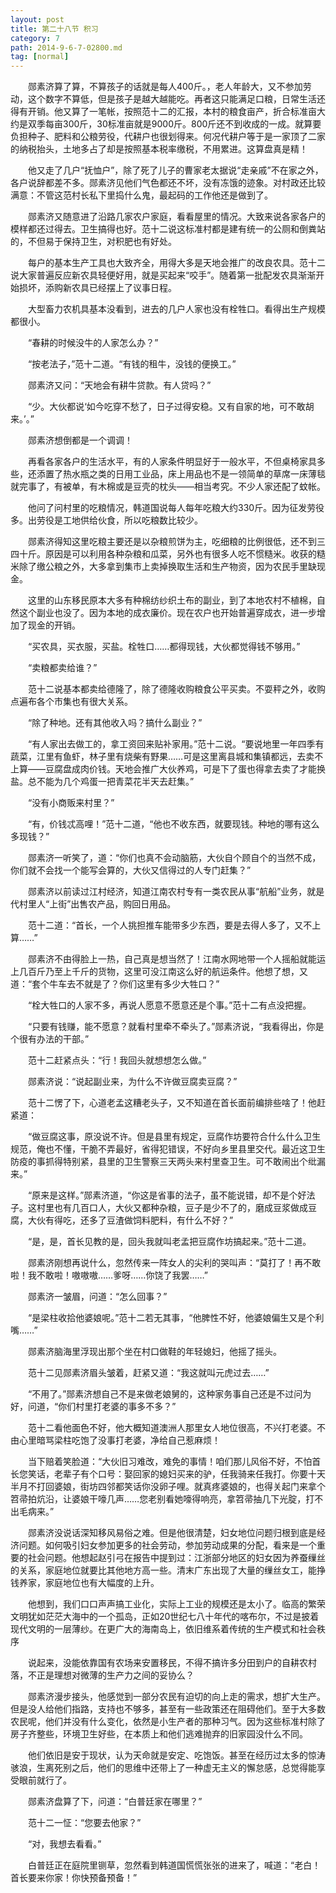 ```yaml
---
layout: post
title: 第二十八节 积习
category: 7
path: 2014-9-6-7-02800.md
tag: [normal]
---
```


　　郧素济算了算，不算孩子的话就是每人400斤。，老人年龄大，又不参加劳动，这个数字不算低，但是孩子是越大越能吃。再者这只能满足口粮，日常生活还得有开销。他又算了一笔帐，按照范十二的汇报，本村的粮食亩产，折合标准亩大约是双季每亩300斤，30标准亩就是9000斤。800斤还不到收成的一成。就算要负担种子、肥料和公粮劳役，代耕户也很划得来。何况代耕户等于是一家顶了二家的纳税抬头，土地多占了却是按照基本税率缴税，不用累进。这算盘真是精！

　　他又走了几户“抚恤户”，除了死了儿子的曹家老太据说“走亲戚”不在家之外，各户说辞都差不多。郧素济见他们气色都还不坏，没有冻饿的迹象。对村政还比较满意：不管这范村长私下里捣什么鬼，最起码的工作他还是做到了。

　　郧素济又随意进了沿路几家农户家庭，看看屋里的情况。大致来说各家各户的模样都还过得去。卫生搞得也好。范十二说这标准村都是建有统一的公厕和倒粪站的，不但易于保持卫生，对积肥也有好处。

　　每户的基本生产工具也大致齐全，用得大多是天地会推广的改良农具。范十二说大家普遍反应新农具轻便好用，就是买起来“咬手”。随着第一批配发农具渐渐开始损坏，添购新农具已经摆上了议事日程。

　　大型畜力农机具基本没看到，进去的几户人家也没有栓牲口。看得出生产规模都很小。

　　“春耕的时候没牛的人家怎么办？”

　　“按老法子，”范十二道。“有钱的租牛，没钱的便换工。”

　　郧素济又问：“天地会有耕牛贷款。有人贷吗？”

　　“少。大伙都说‘如今吃穿不愁了，日子过得安稳。又有自家的地，可不敢胡来。’。”

　　郧素济想倒都是一个调调！

　　再看各家各户的生活水平，有的人家条件明显好于一般水平，不但桌椅家具多些，还添置了热水瓶之类的日用工业品，床上用品也不是一领简单的草席一床薄毯就完事了，有被单，有木棉或是豆壳的枕头――相当考究。不少人家还配了蚊帐。

　　他问了问村里的吃粮情况，韩道国说每人每年吃粮大约330斤。因为征发劳役多。出劳役是工地供给伙食，所以吃粮数比较少。

　　郧素济得知这里吃粮主要还是以杂粮煎饼为主，吃细粮的比例很低，还不到三四十斤。原因是可以利用各种杂粮和瓜菜，另外也有很多人吃不惯糙米。收获的糙米除了缴公粮之外，大多拿到集市上卖掉换取生活和生产物资，因为农民手里缺现金。

　　这里的山东移民原本大多有种棉纺纱织土布的副业，到了本地农村不植棉，自然这个副业也没了。因为本地的成衣廉价。现在农户也开始普遍穿成衣，进一步增加了现金的开销。

　　“买农具，买衣服，买盐。栓牲口……都得现钱，大伙都觉得钱不够用。”

　　“卖粮都卖给谁？”

　　范十二说基本都卖给德隆了，除了德隆收购粮食公平买卖。不耍秤之外，收购点遍布各个市集也有很大关系。

　　“除了种地。还有其他收入吗？搞什么副业？”

　　“有人家出去做工的，拿工资回来贴补家用。”范十二说。“要说地里一年四季有蔬菜，江里有鱼虾，林子里有烧柴有野果……可是这里离县城和集镇都远，去卖不上算――豆腐盘成肉价钱。天地会推广大伙养鸡，可是下了蛋也得拿去卖了才能换盐。总不能为几个鸡蛋一把青菜花半天去赶集。”

　　“没有小商贩来村里？”

　　“有，价钱忒高哩！”范十二道，“他也不收东西，就要现钱。种地的哪有这么多现钱？”

　　郧素济一听笑了，道：“你们也真不会动脑筋，大伙自个顾自个的当然不成，你们就不会找一个能写会算的，大伙又信得过的人专门赶集？”

　　郧素济以前读过江村经济，知道江南农村专有一类农民从事“航船”业务，就是代村里人“上街”出售农产品，购回日用品。

　　范十二道：“首长，一个人挑担推车能带多少东西，要是去得人多了，又不上算……”

　　郧素济不由得脸上一热，自己真是想当然了！江南水网地带一个人摇船就能运上几百斤乃至上千斤的货物，这里可没江南这么好的航运条件。他想了想，又道：“套个牛车去不就是了？你们这里有多少大牲口？”

　　“栓大牲口的人家不多，再说人愿意不愿意还是个事。”范十二有点没把握。

　　“只要有钱赚，能不愿意？就看村里牵不牵头了。”郧素济说，“我看得出，你是个很有办法的干部。”

　　范十二赶紧点头：“行！我回头就想想怎么做。”

　　郧素济说：“说起副业来，为什么不许做豆腐卖豆腐？”

　　范十二愣了下，心道老孟这糟老头子，又不知道在首长面前编排些啥了！他赶紧道：

　　“做豆腐这事，原没说不许。但是县里有规定，豆腐作坊要符合什么什么卫生规范，俺也不懂，干脆不弄最好，省得犯错误，不好向乡里县里交代。最近这卫生防疫的事抓得特别紧，县里的卫生警察三天两头来村里查卫生。可不敢闹出个纰漏来。”

　　“原来是这样。”郧素济道，“你这是省事的法子，虽不能说错，却不是个好法子。这村里也有几百口人，大伙又都种杂粮，豆子是少不了的，磨成豆浆做成豆腐，大伙有得吃，还多了豆渣做饲料肥料，有什么不好？”

　　“是，是，首长见教的是，回头我就叫老孟把豆腐作坊搞起来。”范十二道。

　　郧素济刚想再说什么，忽然传来一阵女人的尖利的哭叫声：“莫打了！再不敢啦！我不敢啦！嗷嗷嗷……爹呀……你饶了我罢……”

　　郧素济一皱眉，问道：“怎么回事？”

　　“是梁柱收拾他婆娘呢。”范十二若无其事，“他脾性不好，他婆娘偏生又是个利嘴……”

　　郧素济脑海里浮现出那个坐在村口做鞋的年轻媳妇，他摇了摇头。

　　范十二见郧素济眉头皱着，赶紧又道：“我这就叫元虎过去……”

　　“不用了。”郧素济想自己不是来做老娘舅的，这种家务事自己还是不过问为好，问道，“你们村里打老婆的事多不多？”

　　范十二看他面色不好，他大概知道澳洲人那里女人地位很高，不兴打老婆。不由心里暗骂梁柱吃饱了没事打老婆，净给自己惹麻烦！

　　当下赔着笑脸道：“大伙旧习难改，难免的事情！咱们那儿风俗不好，不怕首长您笑话，老辈子有个口号：娶回家的媳妇买来的驴，任我骑来任我打。你要十天半月不打回婆娘，街坊四邻都笑话你没卵子哩。就真疼婆娘的，也得关起门来拿个笤帚拍炕沿，让婆娘干嚎几声……您老别看她嚎得响亮，拿笤帚抽几下光腚，打不出毛病来。”

　　郧素济没说话深知移风易俗之难。但是他很清楚，妇女地位问题归根到底是经济问题。如何吸引妇女参加更多的社会劳动，参加劳动成果的分配，看来是一个重要的社会问题。他想起赵引弓在报告中提到过：江浙部分地区的妇女因为养蚕缫丝的关系，家庭地位就要比其他地方高一些。清末广东出现了大量的缫丝女工，能挣钱养家，家庭地位也有大幅度的上升。

　　他想到，我们口口声声搞工业化，实际上工业的规模还是太小了。临高的繁荣文明犹如茫茫大海中的一个孤岛，正如20世纪七八十年代的喀布尔，不过是披着现代文明的一层薄纱。在更广大的海南岛上，依旧维系着传统的生产模式和社会秩序

　　说起来，没能依靠国有农场来安置移民，不得不搞许多分田到户的自耕农村落，不正是理想对微薄的生产力之间的妥协么？

　　郧素济漫步接头，他感觉到一部分农民有迫切的向上走的需求，想扩大生产。但是没人给他们指路，支持也不够多，甚至有一些政策还在阻碍他们。至于大多数农民呢，他们并没有什么变化，依然是小生产者的那种习气。因为这些标准村除了房子齐整些，环境卫生好些，在本质上和他们逃难抛弃的旧家园没什么不同。

　　他们依旧是安于现状，认为天命就是安定、吃饱饭。甚至在经历过太多的惊涛骇浪，生离死别之后，他们的思维中还带上了一种虚无主义的懈怠感，总觉得能享受眼前就行了。

　　郧素济盘算了下，问道：“白普廷家在哪里？”

　　范十二一怔：“您要去他家？”

　　“对，我想去看看。”

　　白普廷正在庭院里铡草，忽然看到韩道国慌慌张张的进来了，喊道：“老白！首长要来你家！你快预备预备！”
